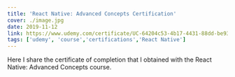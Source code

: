 ```yaml
---
title: 'React Native: Advanced Concepts Certification'
cover: ./image.jpg
date: 2019-11-12
link: https://www.udemy.com/certificate/UC-64204c53-4b17-4431-88dd-be93fed1dd08/
tags: ['udemy', 'course','certifications','React Native']
---
```


Here I share the certificate of completion that I obtained with the React Native: Advanced Concepts course.